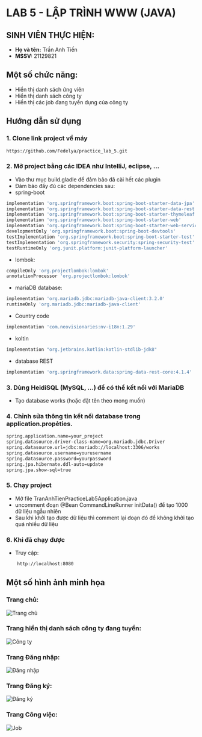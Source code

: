 # LAB 5 - LẬP TRÌNH WWW (JAVA)

## SINH VIÊN THỰC HIỆN:
- **Họ và tên:** Trần Anh Tiến
- **MSSV:** 21129821

## Một số chức năng:
- Hiển thị danh sách ứng viên
- Hiển thị danh sách công ty
- Hiển thị các job đang tuyển dụng của công ty
  
## Hướng dẫn sử dụng

### 1. Clone link project về máy
```bash
https://github.com/Fedelya/practice_lab_5.git
```

### 2. Mở project bằng các IDEA như IntelliJ, eclipse, ...
- Vào thư mục build.gladle để đảm bảo đã cài hết các plugin
- Đảm bảo đầy đủ các dependencies sau:
- spring-boot
```bash
implementation 'org.springframework.boot:spring-boot-starter-data-jpa'
implementation 'org.springframework.boot:spring-boot-starter-data-rest'
implementation 'org.springframework.boot:spring-boot-starter-thymeleaf'
implementation 'org.springframework.boot:spring-boot-starter-web'
implementation 'org.springframework.boot:spring-boot-starter-web-services'
developmentOnly 'org.springframework.boot:spring-boot-devtools'
testImplementation 'org.springframework.boot:spring-boot-starter-test'
testImplementation 'org.springframework.security:spring-security-test'
testRuntimeOnly 'org.junit.platform:junit-platform-launcher'
```
  + lombok:
```bash
compileOnly 'org.projectlombok:lombok'
annotationProcessor 'org.projectlombok:lombok'
```
  + mariaDB database:
```bash
implementation 'org.mariadb.jdbc:mariadb-java-client:3.2.0'
runtimeOnly 'org.mariadb.jdbc:mariadb-java-client'
```
  + Country code
```bash
implementation 'com.neovisionaries:nv-i18n:1.29'
```
  + koltin
```bash
implementation "org.jetbrains.kotlin:kotlin-stdlib-jdk8"
```
  + database REST
```bash
implementation 'org.springframework.data:spring-data-rest-core:4.1.4'
```

### 3. Dùng HeidiSQL (MySQL, ...) để có thể kết nối với MariaDB
- Tạo database works (hoặc đặt tên theo mong muốn)

### 4. Chỉnh sửa thông tin kết nối database trong application.propẻties.
```bash
spring.application.name=your_project
spring.datasource.driver-class-name=org.mariadb.jdbc.Driver
spring.datasource.url=jdbc:mariadb://localhost:3306/works
spring.datasource.username=yourusername
spring.datasource.password=yourpassword
spring.jpa.hibernate.ddl-auto=update
spring.jpa.show-sql=true
```
### 5. Chạy project
- Mở file TranAnhTienPracticeLab5Application.java
- uncomment đoạn @Bean CommandLineRunner initData() để tạo 1000 dữ liệu ngẫu nhiên
- Sau khi khởi tạo được dữ liệu thì comment lại đoạn đó để không khởi tạo quá nhiều dữ liệu

### 6. Khi đã chạy được
- Truy cập: 
```bash
    http://localhost:8080
```

## Một số hình ảnh minh họa

### Trang chủ: 
![Trang chủ](https://i.imgur.com/Fc9D9gc.png)

### Trang hiển thị danh sách công ty đang tuyển: 
![Công ty](https://i.imgur.com/i9tGMBN.png)

### Trang Đăng nhập:
![Đăng nhập](https://i.imgur.com/hdJRteD.png)

### Trang Đăng ký: 
![Đăng ký](https://i.imgur.com/9U65d8e.png)

### Trang Công việc:
![Job](https://i.imgur.com/IAZAPkr.png)


